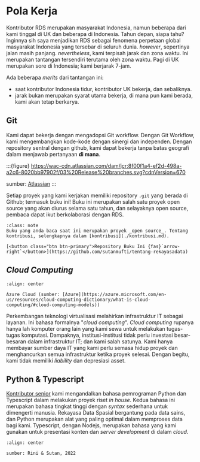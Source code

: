 # Pola Kerja

Kontributor RDS merupakan masyarakat Indonesia, namun beberapa dari kami tinggal di UK dan beberapa di Indonesia. Tahun depan, siapa tahu? Inginnya sih saya menjadikan RDS sebagai fenomena perpetaan global masyarakat Indonesia yang tersebar di seluruh dunia. _however_, sepertinya jalan masih panjang. _nevertheless_, kami terpisah jarak dan zona waktu. Ini merupakan tantangan tersendiri terutama oleh zona waktu. Pagi di UK merupakan sore di Indonesia; kami berjarak 7-jam.

Ada beberapa _merits_ dari tantangan ini:
- saat kontributor Indonesia tidur, kontributor UK bekerja, dan sebaliknya.
- jarak bukan merupakan syarat utama bekerja, di mana pun kami berada, kami akan tetap berkarya.

## Git

Kami dapat bekerja dengan mengadopsi Git workflow. Dengan Git Workflow, kami mengembangkan kode-kode dengan sinergi dan independen. Dengan repository sentral dengan github, kami dapat bekerja tanpa batas geografi dalam menjawab pertanyaan __di mana__. 

:::{figure} https://wac-cdn.atlassian.com/dam/jcr:8f00f1a4-ef2d-498a-a2c6-8020bb97902f/03%20Release%20branches.svg?cdnVersion=670

sumber: [Atlassian](https://www.atlassian.com/git/tutorials/comparing-workflows/gitflow-workflow)
:::

Setiap proyek yang kami kerjakan memiliki repository ```.git``` yang berada di Github; termasuk buku ini! Buku ini merupakan salah satu proyek open source yang akan diurus selama satu tahun, dan selayaknya open source, pembaca dapat ikut berkolaborasi dengan RDS.

```{admonition} Repository Buku Ini
:class: note
Buku yang anda baca saat ini merupakan proyek _open source_. Tentang kontribusi, selengkapnya dalam [kontribusi](./kontribusi.md).

[<button class="btn btn-primary">Repository Buku Ini {fas}`arrow-right`</button>](https://github.com/sutanmufti/tentang-rekayasadata)
```

## _Cloud Computing_

```{figure} https://azurecomcdn.azureedge.net/cvt-031d78d2380ba572861f1fc8c37e624c906c3a38f054ceb6fb4444af53de1c2d/images/page/resources/cloud-computing-dictionary/what-is-cloud-computing/cloud-ill-2.svg
:align: center

Azure Cloud (sumber: [Azure](https://azure.microsoft.com/en-us/resources/cloud-computing-dictionary/what-is-cloud-computing/#cloud-computing-models))
```

Perkembangan teknologi virtualisasi melahirkan infrastruktur IT sebagai layanan. Ini bahasa formalnya "_cloud computing_". _Cloud computing_ rupanya hanya lah komputer orang lain yang kami sewa untuk melakukan tugas-tugas komputasi. Dampaknya, institusi-institusi tidak perlu investasi besar-besaran dalam infrastruktur IT; dan kami salah satunya. Kami hanya membayar sumber daya IT yang kami perlu semasa hidup proyek dan menghancurkan semua infrastruktur ketika proyek selesai. Dengan begitu, kami tidak memiliki _liability_ dan depresiasi asset.

## Python & Typescript

[Kontributor senior](./kontributor/kontributor.md) kami mengandalkan bahasa pemrograman Python dan Typescript dalam melakukan proyek riset _in house_. Kedua bahasa ini merupakan bahasa tingkat tinggi dengan _syntax_ sederhana untuk dimengerti manusia. Rekayasa Data Spasial bergantung pada data sains, dan Python merupakan alat yang paling optimal dalam memproses data bagi kami. Typescript, dengan Nodejs, merupakan bahasa yang kami gunakan untuk presentasi konten dan _server development_ di dalam _cloud_.

```{figure} ./img/pyjs.jpg
:align: center

sumber: Rini & Sutan, 2022
```